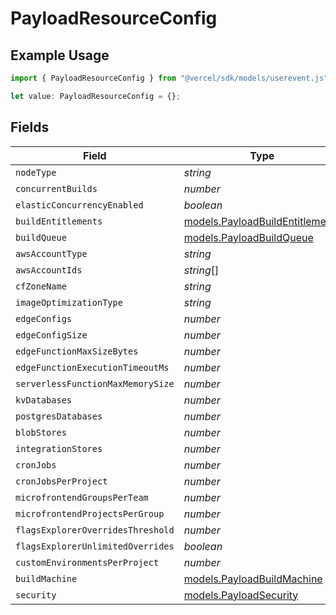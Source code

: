 # PayloadResourceConfig

## Example Usage

```typescript
import { PayloadResourceConfig } from "@vercel/sdk/models/userevent.js";

let value: PayloadResourceConfig = {};
```

## Fields

| Field                                                                    | Type                                                                     | Required                                                                 | Description                                                              |
| ------------------------------------------------------------------------ | ------------------------------------------------------------------------ | ------------------------------------------------------------------------ | ------------------------------------------------------------------------ |
| `nodeType`                                                               | *string*                                                                 | :heavy_minus_sign:                                                       | N/A                                                                      |
| `concurrentBuilds`                                                       | *number*                                                                 | :heavy_minus_sign:                                                       | N/A                                                                      |
| `elasticConcurrencyEnabled`                                              | *boolean*                                                                | :heavy_minus_sign:                                                       | N/A                                                                      |
| `buildEntitlements`                                                      | [models.PayloadBuildEntitlements](../models/payloadbuildentitlements.md) | :heavy_minus_sign:                                                       | N/A                                                                      |
| `buildQueue`                                                             | [models.PayloadBuildQueue](../models/payloadbuildqueue.md)               | :heavy_minus_sign:                                                       | N/A                                                                      |
| `awsAccountType`                                                         | *string*                                                                 | :heavy_minus_sign:                                                       | N/A                                                                      |
| `awsAccountIds`                                                          | *string*[]                                                               | :heavy_minus_sign:                                                       | N/A                                                                      |
| `cfZoneName`                                                             | *string*                                                                 | :heavy_minus_sign:                                                       | N/A                                                                      |
| `imageOptimizationType`                                                  | *string*                                                                 | :heavy_minus_sign:                                                       | N/A                                                                      |
| `edgeConfigs`                                                            | *number*                                                                 | :heavy_minus_sign:                                                       | N/A                                                                      |
| `edgeConfigSize`                                                         | *number*                                                                 | :heavy_minus_sign:                                                       | N/A                                                                      |
| `edgeFunctionMaxSizeBytes`                                               | *number*                                                                 | :heavy_minus_sign:                                                       | N/A                                                                      |
| `edgeFunctionExecutionTimeoutMs`                                         | *number*                                                                 | :heavy_minus_sign:                                                       | N/A                                                                      |
| `serverlessFunctionMaxMemorySize`                                        | *number*                                                                 | :heavy_minus_sign:                                                       | N/A                                                                      |
| `kvDatabases`                                                            | *number*                                                                 | :heavy_minus_sign:                                                       | N/A                                                                      |
| `postgresDatabases`                                                      | *number*                                                                 | :heavy_minus_sign:                                                       | N/A                                                                      |
| `blobStores`                                                             | *number*                                                                 | :heavy_minus_sign:                                                       | N/A                                                                      |
| `integrationStores`                                                      | *number*                                                                 | :heavy_minus_sign:                                                       | N/A                                                                      |
| `cronJobs`                                                               | *number*                                                                 | :heavy_minus_sign:                                                       | N/A                                                                      |
| `cronJobsPerProject`                                                     | *number*                                                                 | :heavy_minus_sign:                                                       | N/A                                                                      |
| `microfrontendGroupsPerTeam`                                             | *number*                                                                 | :heavy_minus_sign:                                                       | N/A                                                                      |
| `microfrontendProjectsPerGroup`                                          | *number*                                                                 | :heavy_minus_sign:                                                       | N/A                                                                      |
| `flagsExplorerOverridesThreshold`                                        | *number*                                                                 | :heavy_minus_sign:                                                       | N/A                                                                      |
| `flagsExplorerUnlimitedOverrides`                                        | *boolean*                                                                | :heavy_minus_sign:                                                       | N/A                                                                      |
| `customEnvironmentsPerProject`                                           | *number*                                                                 | :heavy_minus_sign:                                                       | N/A                                                                      |
| `buildMachine`                                                           | [models.PayloadBuildMachine](../models/payloadbuildmachine.md)           | :heavy_minus_sign:                                                       | N/A                                                                      |
| `security`                                                               | [models.PayloadSecurity](../models/payloadsecurity.md)                   | :heavy_minus_sign:                                                       | N/A                                                                      |